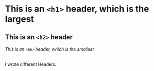 # This is an `<h1>` header, which is the largest

## This is an `<h2>` header

###### This is an `<h6>` header, which is the smallest

I wrote different Headers.
